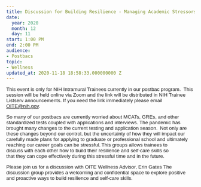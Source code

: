 ```yaml
---
title: Discussion for Building Resilience - Managing Academic Stressors
date:
  year: 2020
  month: 12
  day: 11
start: 1:00 PM
end: 2:00 PM
audience:
- Postbacs
topic:
- Wellness
updated_at: 2020-11-18 18:58:33.000000000 Z
---
```

<span style="font-family: arial, helvetica, sans-serif; font-size:
10pt;">This event is only for NIH Intramural Trainees currently in our
postbac program.  This session will be held online via Zoom and the link
will be distributed in NIH Trainee Listserv announcements. If you need
the link immediately please email OITE@nih.gov. </span>

<span style="font-family: arial, helvetica, sans-serif; font-size:
10pt;">So many of our postbacs are currently worried about MCATs, GREs,
and other standardized tests coupled with applications and interviews.
The pandemic has brought many changes to the current testing and
application season.  Not only are these changes beyond our control, but
the uncertainty of how they will impact our carefully made plans for
applying to graduate or professional school and ultimately reaching our
career goals can be stressful. This groups allows trainees to
discuss with each other how to build their resilience and self-care
skills so that they can cope effectively during this stressful time
and in the future.  </span>

<span style="font-family: arial, helvetica, sans-serif; font-size:
10pt;">Please join us for a discussion with OITE Wellness Advisor, Erin
Gates The discussion group provides a welcoming and confidential space
to explore positive and proactive ways to build resilience and self-care
skills.</span>
